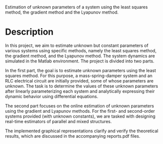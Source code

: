 Estimation of unknown parameters of a system using the least squares method, the gradient method and the Lyapunov method.

# Description

In this project, we aim to estimate unknown but constant parameters of various systems using specific methods, namely the least squares method, the gradient method, and the Lyapunov method. The system dynamics are simulated in the Matlab environment. The project is divided into two parts.

In the first part, the goal is to estimate unknown parameters using the least squares method. For this purpose, a mass-spring-damper system and an RLC electrical circuit are initially provided, some of whose parameters are unknown. The task is to determine the values of these unknown parameters after linearly parameterizing each system and analytically expressing their dynamic behavior using differential equations.

The second part focuses on the online estimation of unknown parameters using the gradient and Lyapunov methods. For the first- and second-order systems provided (with unknown constants), we are tasked with designing real-time estimators of parallel and mixed structures.

The implemented graphical representations clarify and verify the theoretical results, which are discussed in the accompanying reports.pdf files.


